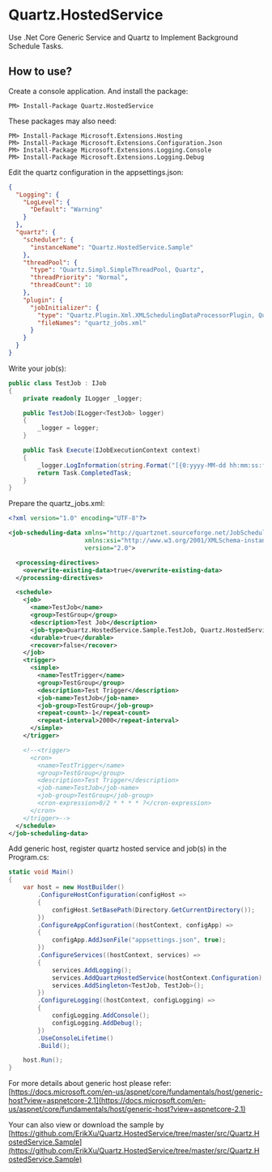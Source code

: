 # Quartz.HostedService
Use .Net Core Generic Service and Quartz to Implement Background Schedule Tasks.

## How to use?

Create a console application. And install the package:
```
PM> Install-Package Quartz.HostedService
```

These packages may also need:
```
PM> Install-Package Microsoft.Extensions.Hosting
PM> Install-Package Microsoft.Extensions.Configuration.Json
PM> Install-Package Microsoft.Extensions.Logging.Console
PM> Install-Package Microsoft.Extensions.Logging.Debug
```

Edit the quartz configuration in the appsettings.json:
```json
{
  "Logging": {
    "LogLevel": {
      "Default": "Warning"
    }
  },
  "quartz": {
    "scheduler": {
      "instanceName": "Quartz.HostedService.Sample"
    },
    "threadPool": {
      "type": "Quartz.Simpl.SimpleThreadPool, Quartz",
      "threadPriority": "Normal",
      "threadCount": 10
    },
    "plugin": {
      "jobInitializer": {
        "type": "Quartz.Plugin.Xml.XMLSchedulingDataProcessorPlugin, Quartz.Plugins",
        "fileNames": "quartz_jobs.xml"
      }
    }
  }
}
```

Write your job(s):
```csharp
public class TestJob : IJob
{
    private readonly ILogger _logger;

    public TestJob(ILogger<TestJob> logger)
    {
        _logger = logger;
    }

    public Task Execute(IJobExecutionContext context)
    {
        _logger.LogInformation(string.Format("[{0:yyyy-MM-dd hh:mm:ss:ffffff}]Test job is running...", DateTime.Now));
        return Task.CompletedTask;
    }
}
```

Prepare the quartz_jobs.xml:
```xml
<?xml version="1.0" encoding="UTF-8"?>

<job-scheduling-data xmlns="http://quartznet.sourceforge.net/JobSchedulingData"
                     xmlns:xsi="http://www.w3.org/2001/XMLSchema-instance"
                     version="2.0">

  <processing-directives>
    <overwrite-existing-data>true</overwrite-existing-data>
  </processing-directives>

  <schedule>
    <job>
      <name>TestJob</name>
      <group>TestGroup</group>
      <description>Test Job</description>
      <job-type>Quartz.HostedService.Sample.TestJob, Quartz.HostedService.Sample</job-type>
      <durable>true</durable>
      <recover>false</recover>
    </job>
    <trigger>
      <simple>
        <name>TestTrigger</name>
        <group>TestGroup</group>
        <description>Test Trigger</description>
        <job-name>TestJob</job-name>
        <job-group>TestGroup</job-group>
        <repeat-count>-1</repeat-count>
        <repeat-interval>2000</repeat-interval>
      </simple>
    </trigger>

    <!--<trigger>
      <cron>
        <name>TestTrigger</name>
        <group>TestGroup</group>
        <description>Test Trigger</description>
        <job-name>TestJob</job-name>
        <job-group>TestGroup</job-group>
        <cron-expression>0/2 * * * * ?</cron-expression>
      </cron>
    </trigger>-->
  </schedule>
</job-scheduling-data>
```

Add generic host, register quartz hosted service and job(s) in the Program.cs:
```csharp
static void Main()
{
    var host = new HostBuilder()
        .ConfigureHostConfiguration(configHost =>
        {
            configHost.SetBasePath(Directory.GetCurrentDirectory());
        })
        .ConfigureAppConfiguration((hostContext, configApp) =>
        {
            configApp.AddJsonFile("appsettings.json", true);
        })
        .ConfigureServices((hostContext, services) =>
        {
            services.AddLogging();
            services.AddQuartzHostedService(hostContext.Configuration);
            services.AddSingleton<TestJob, TestJob>();
        })
        .ConfigureLogging((hostContext, configLogging) =>
        {
            configLogging.AddConsole();
            configLogging.AddDebug();
        })
        .UseConsoleLifetime()
        .Build();

    host.Run();
}
```
For more details about generic host please refer:  
[https://docs.microsoft.com/en-us/aspnet/core/fundamentals/host/generic-host?view=aspnetcore-2.1](https://docs.microsoft.com/en-us/aspnet/core/fundamentals/host/generic-host?view=aspnetcore-2.1)

Your can also view or download the sample by  
[https://github.com/ErikXu/Quartz.HostedService/tree/master/src/Quartz.HostedService.Sample](https://github.com/ErikXu/Quartz.HostedService/tree/master/src/Quartz.HostedService.Sample)
